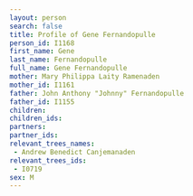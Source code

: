 ```yaml
---
layout: person
search: false
title: Profile of Gene Fernandopulle
person_id: I1168
first_name: Gene
last_name: Fernandopulle
full_name: Gene Fernandopulle
mother: Mary Philippa Laity Ramenaden
mother_id: I1161
father: John Anthony "Johnny" Fernandopulle
father_id: I1155
children:
children_ids:
partners:
partner_ids:
relevant_trees_names:
 - Andrew Benedict Canjemanaden
relevant_trees_ids:
 - I0719
sex: M
---
```


